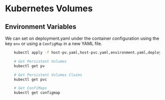 # Kubernetes Volumes

## Environment Variables

We can set on deployment.yaml under the container configuration using the key `env` or using a `ConfigMap` in a new YAML file.

```sh
    kubectl apply -f host-pv.yaml,host-pvc.yaml,environment.yaml,deployment.yaml,service.yaml

    # Get Persistent Volumes
    kubectl get pv

    # Get Persistent Volumes Claims
    kubectl get pvc

    # Get ConfiMaps
    kubectl get configmap
```